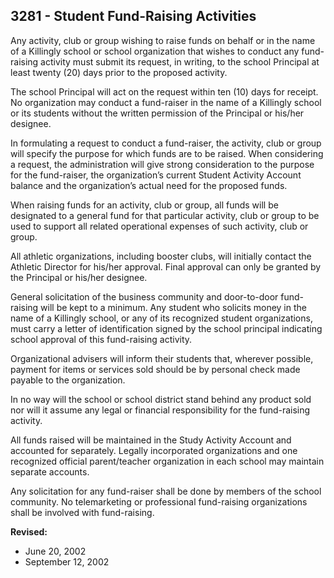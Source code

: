 ## 3281 - Student Fund-Raising Activities

Any activity, club or group wishing to raise funds on behalf or in the name of a Killingly school or school organization that wishes to conduct any fund-raising activity must submit its request, in writing, to the school Principal at least twenty (20) days prior to the proposed activity.

The school Principal will act on the request within ten (10) days for receipt.  No organization may conduct a fund-raiser in the name of a Killingly school or its students without the written permission of the Principal or his/her designee.

In formulating a request to conduct a fund-raiser, the activity, club or group will specify the purpose for which funds are to be raised.  When considering a request, the administration will give strong consideration to the purpose for the fund-raiser, the organization’s current Student Activity Account balance and the organization’s actual need for the proposed funds.

When raising funds for an activity, club or group, all funds will be designated to a general fund for that particular activity, club or group to be used to support all related operational expenses of such activity, club or group.

All athletic organizations, including booster clubs, will initially contact the Athletic Director for his/her approval.  Final approval can only be granted by the Principal or his/her designee.

General solicitation of the business community and door-to-door fund-raising will be kept to a minimum.  Any student who solicits money in the name of a Killingly school, or any of its recognized student organizations, must carry a letter of identification signed by the school principal indicating school approval of this fund-raising activity.

Organizational advisers will inform their students that, wherever possible, payment for items or services sold should be by personal check made payable to the organization.

In no way will the school or school district stand behind any product sold nor will it assume any legal or financial responsibility for the fund-raising activity.

All funds raised will be maintained in the Study Activity Account and accounted for separately.  Legally incorporated organizations and one recognized official parent/teacher organization in each school may maintain separate accounts.

Any solicitation for any fund-raiser shall be done by members of the school community.  No telemarketing or professional fund-raising organizations shall be involved with fund-raising.

**Revised:**

* June 20, 2002
* September 12, 2002


